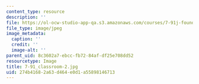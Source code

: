 ```yaml
---
content_type: resource
description: ''
file: https://ol-ocw-studio-app-qa.s3.amazonaws.com/courses/7-91j-foundations-of-computational-and-systems-biology-spring-2014/274b41682a63d464e0d1a55898146713_7-91_classroom-2.jpg
file_type: image/jpeg
image_metadata:
  caption: ''
  credit: ''
  image-alt: ''
parent_uid: 8c3602a7-ebcc-fb72-84af-df25e708dd52
resourcetype: Image
title: 7-91_classroom-2.jpg
uid: 274b4168-2a63-d464-e0d1-a55898146713
---
```

